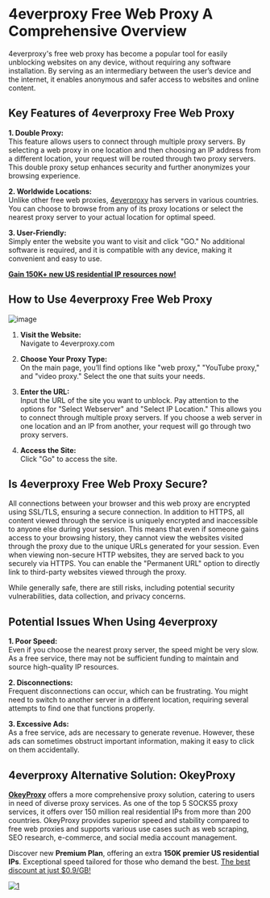 # 4everproxy Free Web Proxy A Comprehensive Overview
4everproxy's free web proxy has become a popular tool for easily unblocking websites on any device, without requiring any software installation. By serving as an intermediary between the user’s device and the internet, it enables anonymous and safer access to websites and online content. 

## Key Features of 4everproxy Free Web Proxy

**1. Double Proxy:**  
This feature allows users to connect through multiple proxy servers. By selecting a web proxy in one location and then choosing an IP address from a different location, your request will be routed through two proxy servers. This double proxy setup enhances security and further anonymizes your browsing experience.

**2. Worldwide Locations:**  
Unlike other free web proxies, [4everproxy](https://www.okeyproxy.com/proxy/4everproxy-free-web-proxy-for-unblocking/?link=b63b57) has servers in various countries. You can choose to browse from any of its proxy locations or select the nearest proxy server to your actual location for optimal speed.

**3. User-Friendly:**  
Simply enter the website you want to visit and click "GO." No additional software is required, and it is compatible with any device, making it convenient and easy to use.

[**Gain 150K+ new US residential IP resources now!**](https://www.okeyproxy.com/en/residential-proxies)

## How to Use 4everproxy Free Web Proxy
![image](https://github.com/thepirateproxy/4everproxy-Free-Web-Proxy-A-Comprehensive-Overview/assets/169422974/66737d38-bab4-495a-8b39-5eee69dfc312)

1. **Visit the Website:**  
   Navigate to 4everproxy.com

2. **Choose Your Proxy Type:**  
   On the main page, you’ll find options like "web proxy," "YouTube proxy," and "video proxy." Select the one that suits your needs.

3. **Enter the URL:**  
   Input the URL of the site you want to unblock. Pay attention to the options for "Select Webserver" and "Select IP Location." This allows you to connect through multiple proxy servers. If you choose a web server in one location and an IP from another, your request will go through two proxy servers.

4. **Access the Site:**  
   Click "Go" to access the site.

## Is 4everproxy Free Web Proxy Secure?

All connections between your browser and this web proxy are encrypted using SSL/TLS, ensuring a secure connection. In addition to HTTPS, all content viewed through the service is uniquely encrypted and inaccessible to anyone else during your session. This means that even if someone gains access to your browsing history, they cannot view the websites visited through the proxy due to the unique URLs generated for your session. Even when viewing non-secure HTTP websites, they are served back to you securely via HTTPS. You can enable the "Permanent URL" option to directly link to third-party websites viewed through the proxy.

While generally safe, there are still risks, including potential security vulnerabilities, data collection, and privacy concerns.

## Potential Issues When Using 4everproxy

**1. Poor Speed:**  
Even if you choose the nearest proxy server, the speed might be very slow. As a free service, there may not be sufficient funding to maintain and source high-quality IP resources.

**2. Disconnections:**  
Frequent disconnections can occur, which can be frustrating. You might need to switch to another server in a different location, requiring several attempts to find one that functions properly.

**3. Excessive Ads:**  
As a free service, ads are necessary to generate revenue. However, these ads can sometimes obstruct important information, making it easy to click on them accidentally.

## 4everproxy Alternative Solution: OkeyProxy

[**OkeyProxy**](https://www.okeyproxy.com/en?link=b63b57) offers a more comprehensive proxy solution, catering to users in need of diverse proxy services. As one of the top 5 SOCKS5 proxy services, it offers over 150 million real residential IPs from more than 200 countries. OkeyProxy provides superior speed and stability compared to free web proxies and supports various use cases such as web scraping, SEO research, e-commerce, and social media account management. 

Discover new **Premium Plan**, offering an extra **150K premier US residential IPs**. Exceptional speed tailored for those who demand the best. [The best discount at just $0.9/GB!](https://www.okeyproxy.com/en/residential-proxies)

[![1](https://github.com/thepirateproxy/4everproxy-Free-Web-Proxy-A-Comprehensive-Overview/assets/169422974/c0e1069f-a684-430a-b0ec-2eb9d1698b15)](https://www.okeyproxy.com/en/residential-proxies)


